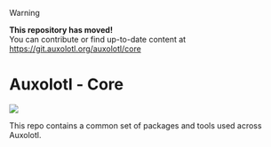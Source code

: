 > [!WARNING]
> **This repository has moved!**<br/>
> You can contribute or find up-to-date content at https://git.auxolotl.org/auxolotl/core

# Auxolotl - Core

<a href="https://forum.aux.computer/c/special-interest-groups/sig-core/14"><img src="https://img.shields.io/static/v1?label=Maintained%20By&message=SIG%20Core&style=for-the-badge&labelColor=222222&color=794AFF" /></a>

This repo contains a common set of packages and tools used across Auxolotl.
